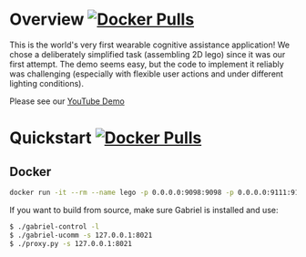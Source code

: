 # Overview [![Docker Pulls](https://img.shields.io/docker/pulls/jamesjue/gabriel-lego.svg)](https://hub.docker.com/r/jamesjue/gabriel-lego/)

This is the world's very first wearable cognitive assistance application!   We chose a deliberately simplified task (assembling 2D lego) since it was our first attempt.  The demo seems easy, but the code to implement it reliably was challenging (especially with flexible user actions and under different lighting conditions).

Please see our [YouTube Demo](https://youtu.be/uy17Hz5xvmY?list=PLmrZVvFtthdP3fwHPy_4d61oDvQY_RBgS)

# Quickstart [![Docker Pulls](https://img.shields.io/docker/pulls/jamesjue/gabriel-lego.svg)](https://hub.docker.com/r/jamesjue/gabriel-lego/)

## Docker 
```bash
docker run -it --rm --name lego -p 0.0.0.0:9098:9098 -p 0.0.0.0:9111:9111 jamesjue/gabriel-lego
```


If you want to build from source, make sure Gabriel is installed and use:

```bash
$ ./gabriel-control -l
$ ./gabriel-ucomm -s 127.0.0.1:8021
$ ./proxy.py -s 127.0.0.1:8021
```
